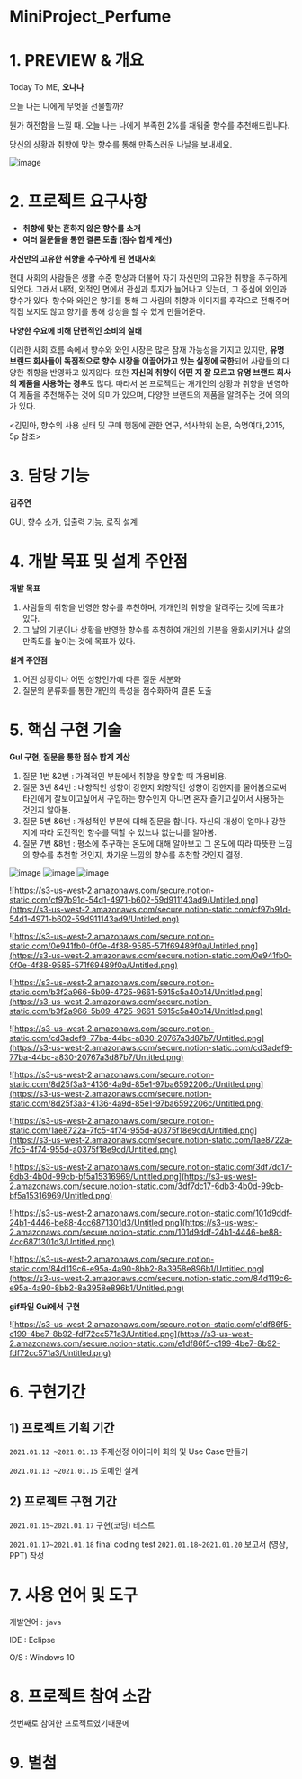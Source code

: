 # MiniProject_Perfume
# 1. PREVIEW & 개요

Today To ME, **오나나**

오늘 나는 나에게 무엇을 선물할까?

뭔가 허전함을 느낄 때. 오늘 나는 나에게 부족한 2%를 채워줄 향수를 추천해드립니다.

당신의 상황과 취향에 맞는 향수를 통해 만족스러운 나날을 보내세요.



![image](https://user-images.githubusercontent.com/67991236/105117088-40849580-5b0f-11eb-903e-622064d02172.png)





# 2. 프로젝트 요구사항

- **취향에 맞는 흔하지 않은 향수를 소개**
- **여러 질문들을 통한 결론 도출 (점수 합계 계산)**

**자신만의 고유한 취향을 추구하게 된 현대사회**

현대 사회의 사람들은 생활 수준 향상과 더불어 자기 자신만의 고유한 취향을 추구하게 되었다. 그래서 내적, 외적인 면에서 관심과 투자가 늘어나고 있는데, 그 중심에 와인과 향수가 있다. 향수와 와인은 향기를 통해 그 사람의 취향과 이미지를 후각으로 전해주며 직접 보지도 않고 향기를 통해 상상을 할 수 있게 만들어준다.

**다양한 수요에 비해 단편적인 소비의 실태**

이러한 사회 흐름 속에서 향수와 와인 시장은 많은 잠재 가능성을 가지고 있지만, **유명 브랜드 회사들이 독점적으로 향수 시장을 이끌어가고 있는 실정에 국한**되어 사람들의 다양한 취향을 반영하고 있지않다. 또한 **자신의 취향이 어떤 지 잘 모르고 유명 브랜드 회사의 제품을 사용하는 경우**도 많다. 따라서 본 프로젝트는 개개인의 상황과 취향을 반영하여 제품을 추천해주는 것에 의미가 있으며, 다양한 브랜드의 제품을 알려주는 것에 의의가 있다.

<김민아, 향수의 사용 실태 및 구매 행동에 관한 연구, 석사학위 논문, 숙명여대,2015, 5p 참조>

# 3. 담당 기능

**김주연**

GUI, 향수 소개, 입출력 기능, 로직 설계

# 4. 개발 목표 및 설계 주안점

**개발 목표**

1. 사람들의 취향을 반영한 향수를 추천하며, 개개인의 취향을 알려주는 것에 목표가 있다.
2. 그 날의 기분이나 상황을 반영한 향수를 추천하여 개인의 기분을 완화시키거나 삶의 만족도를 높이는 것에 목표가 있다.

**설계 주안점**

1. 어떤 상황이나 어떤 성향인가에 따른 질문 세분화
2. 질문의 분류화를 통한 개인의 특성을 점수화하여 결론 도출

# 5. 핵심 구현 기술

**GuI 구현, 질문을 통한 점수 합계 계산**

1. 질문 1번 &2번 : 가격적인 부분에서 취향을 향유할 때 가용비용.
2. 질문 3번 &4번 : 내향적인 성향이 강한지 외향적인 성향이 강한지를 물어봄으로써 타인에게 잘보이고싶어서 구입하는 향수인지 아니면 혼자 즐기고싶어서 사용하는 것인지 알아봄.
3. 질문 5번 &6번 : 개성적인 부분에 대해 질문을 합니다. 자신의 개성이 얼마나 강한지에 따라 도전적인 향수를 택할 수 있느냐 없는냐를 알아봄.
4. 질문 7번 &8번 :  평소에 추구하는 온도에 대해 알아보고 그 온도에 따라 따뜻한 느낌의 향수를 추천할 것인지, 차가운 느낌의 향수를 추천할 것인지 결정.

![image](https://user-images.githubusercontent.com/67991236/105116990-1337e780-5b0f-11eb-89f4-28a46ac0e9c5.png)
![image](https://user-images.githubusercontent.com/67991236/105117014-1df27c80-5b0f-11eb-89cd-52df2272a060.png)
![image](https://user-images.githubusercontent.com/67991236/105117088-40849580-5b0f-11eb-903e-622064d02172.png)

![https://s3-us-west-2.amazonaws.com/secure.notion-static.com/cf97b91d-54d1-4971-b602-59d911143ad9/Untitled.png](https://s3-us-west-2.amazonaws.com/secure.notion-static.com/cf97b91d-54d1-4971-b602-59d911143ad9/Untitled.png)

![https://s3-us-west-2.amazonaws.com/secure.notion-static.com/0e941fb0-0f0e-4f38-9585-571f69489f0a/Untitled.png](https://s3-us-west-2.amazonaws.com/secure.notion-static.com/0e941fb0-0f0e-4f38-9585-571f69489f0a/Untitled.png)

![https://s3-us-west-2.amazonaws.com/secure.notion-static.com/b3f2a966-5b09-4725-9661-5915c5a40b14/Untitled.png](https://s3-us-west-2.amazonaws.com/secure.notion-static.com/b3f2a966-5b09-4725-9661-5915c5a40b14/Untitled.png)

![https://s3-us-west-2.amazonaws.com/secure.notion-static.com/cd3adef9-77ba-44bc-a830-20767a3d87b7/Untitled.png](https://s3-us-west-2.amazonaws.com/secure.notion-static.com/cd3adef9-77ba-44bc-a830-20767a3d87b7/Untitled.png)

![https://s3-us-west-2.amazonaws.com/secure.notion-static.com/8d25f3a3-4136-4a9d-85e1-97ba6592206c/Untitled.png](https://s3-us-west-2.amazonaws.com/secure.notion-static.com/8d25f3a3-4136-4a9d-85e1-97ba6592206c/Untitled.png)

![https://s3-us-west-2.amazonaws.com/secure.notion-static.com/1ae8722a-7fc5-4f74-955d-a0375f18e9cd/Untitled.png](https://s3-us-west-2.amazonaws.com/secure.notion-static.com/1ae8722a-7fc5-4f74-955d-a0375f18e9cd/Untitled.png)

![https://s3-us-west-2.amazonaws.com/secure.notion-static.com/3df7dc17-6db3-4b0d-99cb-bf5a15316969/Untitled.png](https://s3-us-west-2.amazonaws.com/secure.notion-static.com/3df7dc17-6db3-4b0d-99cb-bf5a15316969/Untitled.png)

![https://s3-us-west-2.amazonaws.com/secure.notion-static.com/101d9ddf-24b1-4446-be88-4cc6871301d3/Untitled.png](https://s3-us-west-2.amazonaws.com/secure.notion-static.com/101d9ddf-24b1-4446-be88-4cc6871301d3/Untitled.png)

![https://s3-us-west-2.amazonaws.com/secure.notion-static.com/84d119c6-e95a-4a90-8bb2-8a3958e896b1/Untitled.png](https://s3-us-west-2.amazonaws.com/secure.notion-static.com/84d119c6-e95a-4a90-8bb2-8a3958e896b1/Untitled.png)

**gif파일 Gui에서 구현**

![https://s3-us-west-2.amazonaws.com/secure.notion-static.com/e1df86f5-c199-4be7-8b92-fdf72cc571a3/Untitled.png](https://s3-us-west-2.amazonaws.com/secure.notion-static.com/e1df86f5-c199-4be7-8b92-fdf72cc571a3/Untitled.png)

# 6. 구현기간

## 1) 프로젝트 기획 기간

`2021.01.12 ~2021.01.13`    주제선정 아이디어 회의 및 Use Case 만들기

`2021.01.13 ~2021.01.15`    도메인 설계 

## 2) 프로젝트 구현 기간

`2021.01.15~2021.01.17`  구현(코딩) 테스트

`2021.01.17~2021.01.18`   final coding test
`2021.01.18~2021.01.20`   보고서 (영상, PPT) 작성

# 7. 사용 언어 및 도구

개발언어 : `java`

IDE : Eclipse

O/S : Windows 10

# 8. 프로젝트 참여 소감

 첫번째로 참여한 프로젝트였기때문에 

# 9. 별첨
